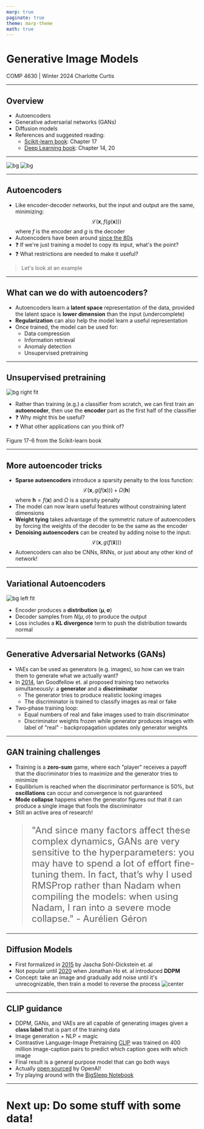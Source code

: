 ```yaml
---
marp: true
paginate: true
theme: marp-theme
math: true
---
```


<!-- 
_class: invert lead
_paginate: skip
 -->

# Generative Image Models

COMP 4630 | Winter 2024
Charlotte Curtis

---

## Overview

- Autoencoders
- Generative adversarial networks (GANs)
- Diffusion models
- References and suggested reading:
    - [Scikit-learn book](https://librarysearch.mtroyal.ca/discovery/fulldisplay?context=L&vid=01MTROYAL_INST:02MTROYAL_INST&search_scope=MRULibrary&isFrbr=true&tab=MRULibraryResources&docid=alma9923265933604656): Chapter 17
    - [Deep Learning book](https://www.deeplearningbook.org/): Chapter 14, 20

---

![bg](figs/trump1.jpg)
![bg](figs/trump2.jpg)

---

## Autoencoders
- Like encoder-decoder networks, but the input and output are the same, minimizing:
    $$\mathcal{L}(\mathbf{x}, f(g(\mathbf{x})))$$
    where $f$ is the encoder and $g$ is the decoder
- Autoencoders have been around [since the 80s](https://link.springer.com/article/10.1007/BF00332918)
- :question: If we're just training a model to copy its input, what's the point?
- :question: What restrictions are needed to make it useful?

> Let's look at an example

---

## What can we do with autoencoders?
- Autoencoders learn a **latent space** representation of the data, provided the latent space is **lower dimension** than the input (undercomplete)
- **Regularization** can also help the model learn a useful representation
- Once trained, the model can be used for:
   - Data compression
   - Information retrieval
   - Anomaly detection
   - Unsupervised pretraining

---

## Unsupervised pretraining
![bg right fit](figs/fig-17-6.png)
- Rather than training (e.g.) a classifier from scratch, we can first train an **autoencoder**, then use the **encoder** part as the first half of the classifier
- :question: Why might this be useful?
- :question: What other applications can you think of?

<footer>Figure 17-6 from the Scikit-learn book</footer>

---

## More autoencoder tricks
- **Sparse autoencoders** introduce a sparsity penalty to the loss function:
    $$\mathcal{L}(\mathbf{x}, g(f(\mathbf{x}))) + \Omega(\mathbf{h})$$
    where $\mathbf{h} = f(\mathbf{x})$ and $\Omega$ is a sparsity penalty
- The model can now learn useful features without constraining latent dimensions
- **Weight tying** takes advantage of the symmetric nature of autoencoders by forcing the weights of the decoder to be the same as the encoder
- **Denoising autoencoders** can be created by adding noise to the input:
    $$\mathcal{L}(\mathbf{x}, g(f(\mathbf{\tilde{x}})))$$
- Autoencoders can also be CNNs, RNNs, or just about any other kind of network!

---

## Variational Autoencoders
![bg left fit](figs/fig-17-11.png)

- Encoder produces a **distribution** $(\mathbf{\mu}, \mathbf{\sigma})$
- Decoder samples from $N(\mu, \sigma)$ to produce the output
- Loss includes a **KL divergence** term to push the distribution towards normal

---

## Generative Adversarial Networks (GANs)
- VAEs can be used as generators (e.g. images), so how can we train them to generate what we actually want?
- In [2014](https://proceedings.neurips.cc/paper_files/paper/2014/hash/5ca3e9b122f61f8f06494c97b1afccf3-Abstract.html), Ian Goodfellow et. al proposed training two networks simultaneously: a **generator** and a **discriminator**
    - The generator tries to produce realistic looking images
    - The discriminator is trained to classify images as real or fake
- Two-phase training loop:
    - Equal numbers of real and fake images used to train discriminator
    - Discriminator weights frozen while generator produces images with label of "real" - backpropagation updates only generator weights

---

## GAN training challenges
- Training is a **zero-sum** game, where each "player" receives a payoff that the discriminator tries to maximize and the generator tries to minimize
- Equilibrium is reached when the discriminator performance is 50%, but **oscillations** can occur and convergence is not guaranteed
- **Mode collapse** happens when the generator figures out that it can produce a single image that fools the discriminator
- Still an active area of research!

<div style="font-size: 18pt;" data-marpit-fragment>

> "And since many factors affect these complex dynamics, GANs are very
sensitive to the hyperparameters: you may have to spend a lot of effort fine-tuning them. In fact, that’s why I used RMSProp rather than Nadam when compiling the models: when using Nadam, I ran into a severe mode collapse." - Aurélien Géron

</div>

---

## Diffusion Models
- First formalized in [2015](https://arxiv.org/abs/1503.03585) by Jascha Sohl-Dickstein et. al
- Not popular until [2020](https://arxiv.org/abs/2006.11239) when Jonathan Ho et. al introduced **DDPM**
- Concept: take an image and gradually add noise until it's unrecognizable, then train a model to reverse the process
    ![center](figs/fig-17-20.png)

---

## CLIP guidance
- DDPM, GANs, and VAEs are all capable of generating images given a **class label** that is part of the training data
- Image generation + NLP = magic
- Contrastive Language-Image Pretraining [CLIP](https://arxiv.org/abs/2103.00020) was trained on 400 million image-caption pairs to predict which caption goes with which image
- Final result is a general purpose model that can go both ways
- Actually [open sourced](https://github.com/OpenAI/CLIP) by OpenAI!
- Try playing around with the [BigSleep Notebook](https://colab.research.google.com/github/levindabhi/CLIP-Notebooks/blob/main/The_Big_Sleep_BigGANxCLIP.ipynb)

---

<!-- 
_class: invert lead
_paginate: skip
 -->

 # Next up: Do some stuff with some data!
